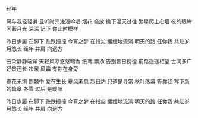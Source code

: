 经年


风与我轻轻讲 且听时光浅浅吟唱
烟花 盛放 撒下漫天过往
繁星爬上心墙 夜的眼眸闪著月光
深深 记下 你此时模样

昨日步履 在脚下 跌跌撞撞
今宵之梦 在指尖 缓缓地流淌
明天的路 任你我 共赴岁月悠长
经年 并肩 向远方

云朵静静端详 天轻风凉悠悠暗香
纸鸢 飘扬 告别昔日徬徨
前路遥遥相望 世间多广好景还长
冷暖 风霜 有你在身旁

春花无惧 荆棘中 爱在生长
夏风渐息 烈日灼 只道是寻常
秋叶落幕 等你我 写下新的篇章
冬雪 过后 是暖阳

昨日步履 在脚下 跌跌撞撞
今宵之梦 在指尖 缓缓地流淌
明天的路 任你我 共赴岁月悠长
经年 并肩 向远方
